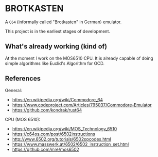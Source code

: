 # BROTKASTEN

A `C64` (informally called "Brotkasten" in German) emulator.

This project is in the earliest stages of development.

## What's already working (kind of)
At the moment I work on the MOS6510 CPU.
It is already capable of doing simple algorithms like Euclid's Algorithm for GCD.

## References
General:
- https://en.wikipedia.org/wiki/Commodore_64
- https://www.codeproject.com/Articles/795037/Commodore-Emulator
- https://github.com/kondrak/rust64

CPU (MOS 6510):
- https://en.wikipedia.org/wiki/MOS_Technology_6510
- https://c64os.com/post/6502instructions
- http://www.6502.org/tutorials/6502opcodes.html
- https://www.masswerk.at/6502/6502_instruction_set.html
- https://github.com/mre/mos6502
